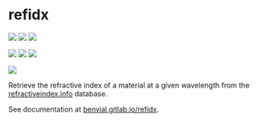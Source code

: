 


# refidx


[![](https://img.shields.io/endpoint?url=https://gitlab.com/benvial/refidx/-/jobs/artifacts/main/raw/logobadge.json?job=badge&labelColor=c0c0c0)](https://gitlab.com/benvial/refidx/-/releases)
[![](https://img.shields.io/gitlab/pipeline-status/benvial/refidx?branch=main&logo=gitlab&labelColor=dedede&style=for-the-badge)](https://gitlab.com/benvial/refidx/commits/main)
[![](https://img.shields.io/gitlab/coverage/benvial/refidx/main?logo=python&logoColor=e9d672&style=for-the-badge)](https://benvial.gitlab.io/refidx/coverage.html)

[![](https://img.shields.io/badge/code%20style-black-dedede.svg?logo=python&logoColor=e9d672&style=for-the-badge)](https://black.readthedocs.io/en/stable/)
[![](https://img.shields.io/pypi/v/refidx?logo=python&logoColor=e9d672&style=for-the-badge)](https://pypi.org/project/refidx/)
[![](https://img.shields.io/pypi/dm/refidx?logo=python&logoColor=e9d672&style=for-the-badge)](https://pypi.org/project/refidx/)

[![](https://img.shields.io/badge/license-GPLv3-blue?color=5faa9c&logo=open-access&logoColor=white&style=for-the-badge)](https://gitlab.com/benvial/refidx/-/blob/main/LICENSE.txt)


Retrieve the refractive index of a material at a given wavelength
from the [refractiveindex.info](https://refractiveindex.info/) database.



See documentation at [benvial.gitlab.io/refidx](https://benvial.gitlab.io/refidx).
